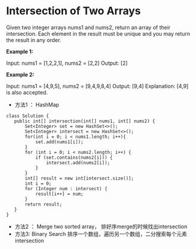 # Intersection of Two Arrays

Given two integer arrays nums1 and nums2, return an array of their intersection. Each element in the result must be unique and you may return the result in any order.

 
**Example 1:**

Input: nums1 = [1,2,2,1], nums2 = [2,2]
Output: [2]

**Example 2:**

Input: nums1 = [4,9,5], nums2 = [9,4,9,8,4]
Output: [9,4]
Explanation: [4,9] is also accepted.



* 方法1 ： HashMap

 ```
class Solution {
    public int[] intersection(int[] nums1, int[] nums2) {
        Set<Integer> set = new HashSet<>();
        Set<Integer> intersect = new HashSet<>();
        for(int i = 0; i < nums1.length; i++){
            set.add(nums1[i]);
        }
        for (int i = 0; i < nums2.length; i++) {
            if (set.contains(nums2[i])) {
                intersect.add(nums2[i]);
            }
        }
        int[] result = new int[intersect.size()];
        int i = 0;
        for (Integer num : intersect) {
            result[i++] = num;
        }
        return result;
    }
}
```
* 方法2 ： Merge two sorted array， 排好序merge的时候找出intersection
* 方法3: Binary Search 排序一个数组，遍历另一个数组，二分搜索每个元素intersection

